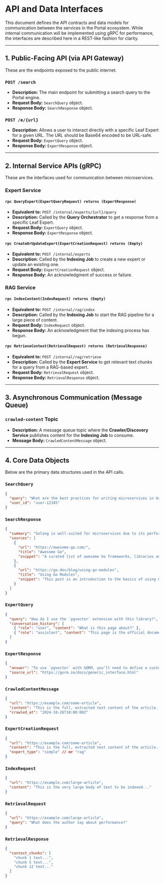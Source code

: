 # API and Data Interfaces

This document defines the API contracts and data models for communication between the services in the Portal ecosystem. While internal communication will be implemented using gRPC for performance, the interfaces are described here in a REST-like fashion for clarity.

---

## 1. Public-Facing API (via API Gateway)

These are the endpoints exposed to the public internet.

### `POST /search`
*   **Description:** The main endpoint for submitting a search query to the Portal engine.
*   **Request Body:** `SearchQuery` object.
*   **Response Body:** `SearchResponse` object.

### `POST /e/{url}`
*   **Description:** Allows a user to interact directly with a specific Leaf Expert for a given URL. The URL should be Base64 encoded to be URL-safe.
*   **Request Body:** `ExpertQuery` object.
*   **Response Body:** `ExpertResponse` object.

---

## 2. Internal Service APIs (gRPC)

These are the interfaces used for communication between microservices.

### Expert Service

#### `rpc QueryExpert(ExpertQueryRequest) returns (ExpertResponse)`
*   **Equivalent to:** `POST /internal/experts/{url}/query`
*   **Description:** Called by the **Query Orchestrator** to get a response from a specific Leaf Expert.
*   **Request Body:** `ExpertQuery` object.
*   **Response Body:** `ExpertResponse` object.

#### `rpc CreateOrUpdateExpert(ExpertCreationRequest) returns (Empty)`
*   **Equivalent to:** `POST /internal/experts`
*   **Description:** Called by the **Indexing Job** to create a new expert or update an existing one.
*   **Request Body:** `ExpertCreationRequest` object.
*   **Response Body:** An acknowledgment of success or failure.

### RAG Service

#### `rpc IndexContent(IndexRequest) returns (Empty)`
*   **Equivalent to:** `POST /internal/rag/index`
*   **Description:** Called by the **Indexing Job** to start the RAG pipeline for a large piece of content.
*   **Request Body:** `IndexRequest` object.
*   **Response Body:** An acknowledgment that the indexing process has begun.

#### `rpc RetrieveContext(RetrievalRequest) returns (RetrievalResponse)`
*   **Equivalent to:** `POST /internal/rag/retrieve`
*   **Description:** Called by the **Expert Service** to get relevant text chunks for a query from a RAG-based expert.
*   **Request Body:** `RetrievalRequest` object.
*   **Response Body:** `RetrievalResponse` object.

---

## 3. Asynchronous Communication (Message Queue)

### `crawled-content` Topic
*   **Description:** A message queue topic where the **Crawler/Discovery Service** publishes content for the **Indexing Job** to consume.
*   **Message Body:** `CrawledContentMessage` object.

---

## 4. Core Data Objects

Below are the primary data structures used in the API calls.

### `SearchQuery`
```json
{
  "query": "What are the best practices for writing microservices in Golang?",
  "user_id": "user-12345"
}
```

### `SearchResponse`
```json
{
  "summary": "Golang is well-suited for microservices due to its performance, concurrency model, and strong standard library. Best practices include single responsibility, decentralized data management, and using gRPC for communication.",
  "sources": [
    {
      "url": "https://awesome-go.com/",
      "title": "Awesome Go",
      "snippet": "A curated list of awesome Go frameworks, libraries and software."
    },
    {
      "url": "https://go.dev/blog/using-go-modules",
      "title": "Using Go Modules",
      "snippet": "This post is an introduction to the basics of using Go modules."
    }
  ]
}
```

### `ExpertQuery`
```json
{
  "query": "How do I use the `pgvector` extension with this library?",
  "conversation_history": [
    { "role": "user", "content": "What is this page about?" },
    { "role": "assistant", "content": "This page is the official documentation for the GORM database library for Golang." }
  ]
}
```

### `ExpertResponse`
```json
{
  "answer": "To use `pgvector` with GORM, you'll need to define a custom data type for the `vector` type and then use it in your model struct. You can then use raw SQL queries with the `<=>` operator for similarity search.",
  "source_url": "https://gorm.io/docs/generic_interface.html"
}
```

### `CrawledContentMessage`
```json
{
  "url": "https://example.com/some-article",
  "content": "This is the full, extracted text content of the article...",
  "crawled_at": "2024-10-26T10:00:00Z"
}
```

### `ExpertCreationRequest`
```json
{
  "url": "https://example.com/some-article",
  "content": "This is the full, extracted text content of the article...",
  "expert_type": "simple" // or "rag"
}
```

### `IndexRequest`
```json
{
  "url": "https://example.com/large-article",
  "content": "This is the very large body of text to be indexed..."
}
```

### `RetrievalRequest`
```json
{
  "url": "https://example.com/large-article",
  "query": "What does the author say about performance?"
}
```

### `RetrievalResponse`
```json
{
  "context_chunks": [
    "chunk 1 text...",
    "chunk 5 text...",
    "chunk 12 text..."
  ]
}
```
